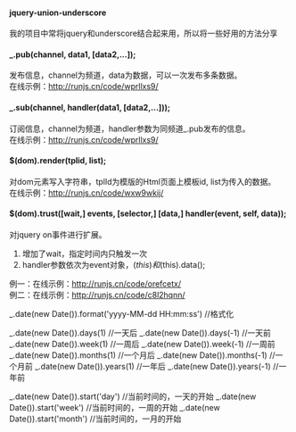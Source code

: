 #### jquery-union-underscore
我的项目中常将jquery和underscore结合起来用，所以将一些好用的方法分享


#### _.pub(channel, data1, [data2,...]);             
发布信息，channel为频道，data为数据，可以一次发布多条数据。               
在线示例：<http://runjs.cn/code/wprllxs9/>                     

#### _.sub(channel, handler(data1, [data2,...]));              
订阅信息，channel为频道，handler参数为同频道_.pub发布的信息。                     
在线示例：<http://runjs.cn/code/wprllxs9/>                


#### $(dom).render(tplid, list);            
对dom元素写入字符串，tplId为模版的Html页面上模板id, list为传入的数据。             
在线示例：<http://runjs.cn/code/wxw9wkij/>              


#### $(dom).trust([wait,] events,  [selector,]  [data,] handler(event, self, data));         
对jquery on事件进行扩展。                         
1. 增加了wait，指定时间内只触发一次                              
2. handler参数依次为event对象，$(this)和$(this).data();                                

例一：在线示例：<http://runjs.cn/code/orefcetx/>          
例二：在线示例：<http://runjs.cn/code/c8l2hqnn/>       



_.date(new Date()).format('yyyy-MM-dd HH:mm:ss') //格式化

_.date(new Date()).days(1) //一天后
_.date(new Date()).days(-1) //一天前
_.date(new Date()).week(1) //一周后
_.date(new Date()).week(-1) //一周前
_.date(new Date()).months(1) //一个月后
_.date(new Date()).months(-1) //一个月前
_.date(new Date()).years(1) //一年后
_.date(new Date()).years(-1) //一年前

_.date(new Date()).start('day') //当前时间的，一天的开始
_.date(new Date()).start('week') //当前时间的，一周的开始
_.date(new Date()).start('month') //当前时间的，一月的开始